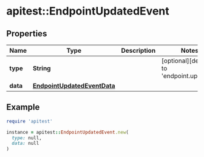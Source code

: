 # apitest::EndpointUpdatedEvent

## Properties

| Name | Type | Description | Notes |
| ---- | ---- | ----------- | ----- |
| **type** | **String** |  | [optional][default to &#39;endpoint.updated&#39;] |
| **data** | [**EndpointUpdatedEventData**](EndpointUpdatedEventData.md) |  |  |

## Example

```ruby
require 'apitest'

instance = apitest::EndpointUpdatedEvent.new(
  type: null,
  data: null
)
```


